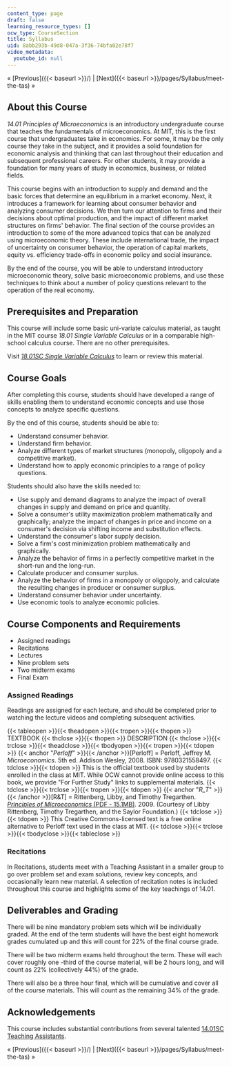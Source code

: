 ```yaml
---
content_type: page
draft: false
learning_resource_types: []
ocw_type: CourseSection
title: Syllabus
uid: 8abb293b-49d8-047a-3f36-74bfa02e78f7
video_metadata:
  youtube_id: null
---
```

« \[Previous\]({{< baseurl >}}/) | \[Next\]({{< baseurl >}}/pages/Syllabus/meet-the-tas) »

## About this Course

_14.01 Principles of Microeconomics_ is an introductory undergraduate course that teaches the fundamentals of microeconomics. At MIT, this is the first course that undergraduates take in economics. For some, it may be the only course they take in the subject, and it provides a solid foundation for economic analysis and thinking that can last throughout their education and subsequent professional careers. For other students, it may provide a foundation for many years of study in economics, business, or related fields.

This course begins with an introduction to supply and demand and the basic forces that determine an equilibrium in a market economy. Next, it introduces a framework for learning about consumer behavior and analyzing consumer decisions. We then turn our attention to firms and their decisions about optimal production, and the impact of different market structures on firms' behavior. The final section of the course provides an introduction to some of the more advanced topics that can be analyzed using microeconomic theory. These include international trade, the impact of uncertainty on consumer behavior, the operation of capital markets, equity vs. efficiency trade-offs in economic policy and social insurance.

By the end of the course, you will be able to understand introductory microeconomic theory, solve basic microeconomic problems, and use these techniques to think about a number of policy questions relevant to the operation of the real economy.

## Prerequisites and Preparation

This course will include some basic uni-variate calculus material, as taught in the MIT course _18.01 Single Variable Calculus_ or in a comparable high-school calculus course. There are no other prerequisites.

Visit [_18.01SC Single Variable Calculus_](/courses/18-01sc-single-variable-calculus-fall-2010) to learn or review this material.

## Course Goals

After completing this course, students should have developed a range of skills enabling them to understand economic concepts and use those concepts to analyze specific questions.

By the end of this course, students should be able to:

- Understand consumer behavior.
- Understand firm behavior.
- Analyze different types of market structures (monopoly, oligopoly and a competitive market).
- Understand how to apply economic principles to a range of policy questions.

Students should also have the skills needed to:

- Use supply and demand diagrams to analyze the impact of overall changes in supply and demand on price and quantity.
- Solve a consumer's utility maximization problem mathematically and graphically; analyze the impact of changes in price and income on a consumer's decision via shifting income and substitution effects.
- Understand the consumer's labor supply decision.
- Solve a firm's cost minimization problem mathematically and graphically.
- Analyze the behavior of firms in a perfectly competitive market in the short-run and the long-run.
- Calculate producer and consumer surplus.
- Analyze the behavior of firms in a monopoly or oligopoly, and calculate the resulting changes in producer or consumer surplus.
- Understand consumer behavior under uncertainty.
- Use economic tools to analyze economic policies.

## Course Components and Requirements

- Assigned readings
- Recitations
- Lectures
- Nine problem sets
- Two midterm exams
- Final Exam

### Assigned Readings

Readings are assigned for each lecture, and should be completed prior to watching the lecture videos and completing subsequent activities.

{{< tableopen >}}{{< theadopen >}}{{< tropen >}}{{< thopen >}}
TEXTBOOK
{{< thclose >}}{{< thopen >}}
DESCRIPTION
{{< thclose >}}{{< trclose >}}{{< theadclose >}}{{< tbodyopen >}}{{< tropen >}}{{< tdopen >}}
{{< anchor "_Perloff_" >}}{{< /anchor >}}\[Perloff\] = Perloff, Jeffrey M. _Microeconomics_. 5th ed. Addison Wesley, 2008. ISBN: 9780321558497.
{{< tdclose >}}{{< tdopen >}}
This is the official textbook used by students enrolled in the class at MIT. While OCW cannot provide online access to this book, we provide "For Further Study" links to supplemental materials.
{{< tdclose >}}{{< trclose >}}{{< tropen >}}{{< tdopen >}}
{{< anchor "_R_T_" >}}{{< /anchor >}}\[R&T\] = Rittenberg, Libby, and Timothy Tregarthen. [_Principles of Microeconomics_ (PDF - 15.1MB)](/ans7870/14/14.01SC/MIT14_01SCF11_rttext.pdf). 2009. (Courtesy of Libby Rittenberg, Timothy Tregarthen, and the Saylor Foundation.)
{{< tdclose >}}{{< tdopen >}}
This Creative Commons-licensed text is a free online alternative to Perloff text used in the class at MIT.
{{< tdclose >}}{{< trclose >}}{{< tbodyclose >}}{{< tableclose >}}

### Recitations

In Recitations, students meet with a Teaching Assistant in a smaller group to go over problem set and exam solutions, review key concepts, and occasionally learn new material. A selection of recitation notes is included throughout this course and highlights some of the key teachings of 14.01.

## Deliverables and Grading

There will be nine mandatory problem sets which will be individually graded. At the end of the term students will have the best eight homework grades cumulated up and this will count for 22% of the final course grade.

There will be two midterm exams held throughout the term. These will each cover roughly one -third of the course material, will be 2 hours long, and will count as 22% (collectively 44%) of the grade.

There will also be a three hour final, which will be cumulative and cover all of the course materials. This will count as the remaining 34% of the grade.

## Acknowledgements

This course includes substantial contributions from several talented [14.01SC Teaching Assistants](https://ocwnext.odl.mit.edu/courses/14-01sc-principles-of-microeconomics-fall-2011/pages/syllabus/meet-the-tas/).

« \[Previous\]({{< baseurl >}}/) | \[Next\]({{< baseurl >}}/pages/Syllabus/meet-the-tas) »